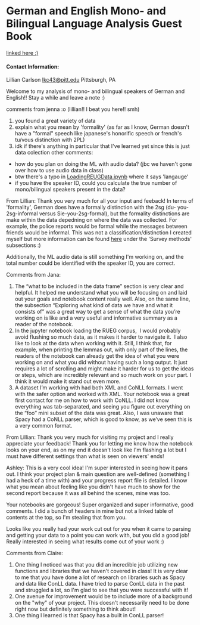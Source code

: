 # German and English Mono- and Bilingual Language Analysis Guest Book
[linked here :)](https://github.com/Data-Science-for-Linguists-2025/DEU-ENG-Mono-and-Billingual-Speakers)
#### Contact Information: 
Lillian Carlson
lkc43@pitt.edu
Pittsburgh, PA

Welcome to my analysis of mono- and bilingual speakers of German and English!! Stay a while and leave a note :)

comments from jenna :o (lillian!! I beat you here!! smh)
1. you found a great variety of data 
2. explain what you mean by 'formality' (as far as I know, German doesn't have a "formal" speech like japanese's honorific speech or french's tu/vous distinction with 2PL)
3. idk if there's anything in particular that I've learned yet since this is just data colection
other comments:
- how do you plan on doing the ML with audio data? (jbc we haven't gone over how to use audio data in class)
- btw there's a typo in [LoadingREUGData.ipynb](https://github.com/Data-Science-for-Linguists-2025/DEU-ENG-Mono-and-Billingual-Speakers/blob/main/LoadingRUEGData.ipynb) where it says 'langauge'
- if you have the speaker ID, could you calculate the true number of mono/bilingual speakers present in the data?

From Lillian: Thank you very much for all your input and feeback! In terms of 'formality', German does have a formaily distinction with the 2sg (du- you-2sg-informal versus Sie-you-2sg-formal), but the formality distinctions are make within the data depedning on where the data was collected. For example, the police reports would be formal while the messages between friends would be informal. This was not a classification/distinction I created myself but more information can be found [here](https://www.linguistik.hu-berlin.de/en/institut-en/professuren-en/rueg/rueg-corpus) under the 'Survey methods' subsections :)

Additionally, the ML audio data is still something I'm working on, and the total number could be identified with the speaker ID, you are correct.

Comments from Jana:
1. The “what to be included in the data frame” section is very clear and helpful. It helped me understand what you will be focusing on and laid out your goals and notebook content really well. Also, on the same line, the subsection “Exploring what kind of data we have and what it consists of”  was a great way to get a sense of what the data you’re working on is like and a very useful and informative summary as a reader of the notebook.  
2. In the jupyter notebook loading the RUEG corpus,  I would probably avoid flushing so much data, as it makes it harder to navigate it.  I also like to look at the data when working with it. Still, I think that, for example, when printing the lemmas out, with only part of the lines, the readers of the notebook can already get the idea of what you were working on and what you did without having such a long output. It just requires a lot of scrolling and might make it harder for us to get the ideas or steps, which are incredibly relevant and so much work on your part. I think it would make it stand out even more. 
3. A dataset I’m working with had both XML and CoNLL formats. I went with the safer option and worked with XML. Your notebook was a great first contact for me on how to work with CoNLL. I did not know everything was tab-separated, and seeing you figure out everything on the “foo” mini subset of the data was great. Also, I was unaware that Spacy had a CoNLL parser, which is good to know, as we’ve seen this is a very common format. 

From Lillian: Thank you very much for visiting my project and I really appreciate your feedback! Thank you for letting me know how the notebook looks on your end, as on my end it doesn't look like I'm flashing a lot but I must have different settings than what is seen on viewers' ends!

Ashley:
This is a very cool idea! I'm super interested in seeing how it pans out. I think your project plan & main question are well-defined (something I had a heck of a time with)
and your progress report file is detailed. I know what you mean about feeling like you didn't have much to show for the second report because it was all behind the scenes, mine was too. 

Your notebooks are gorgeous! Super organized and super informative, good comments. I did a bunch of headers in mine but not a linked table of contents at the top, so I'm stealing that from you.

Looks like you really had your work cut out for you when it came to parsing and getting your data to a point you can work with, but you did a good job!
Really interested in seeing what results come out of your work :)

Comments from Claire:
1. One thing I noticed was that you did an incredible job utilizing new functions and libraries that we haven't covered in class! It is very clear to me that you have done a lot of research on libraries such as Spacy and data like ConLL data. I have tried to parse ConLL data in the past and struggled a lot, so I'm glad to see that you were successful with it!
2. One avenue for improvement would be to include more of a background on the "why" of your project. This doesn't necessarily need to be done right now but definitely something to think about!
3. One thing I learned is that Spacy has a built in ConLL parser!
